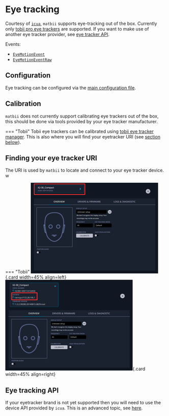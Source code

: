 # Eye tracking

Courtesy of [`icua`](https://github.com/dicelab-rhul/icua2), `matbii` supports eye-tracking out of the box. Currently only [tobii pro eye trackers](https://www.tobii.com/) are supported. If you want to make use of another eye tracker provider, see [eye tracker API](#eye-tracking-api).

Events:

- [`EyeMotionEvent`](TODO)
- [`EyeMotionEventRaw`](TODO)

## Configuration

Eye tracking can be configured via the [main configuration file](../configuration.md).

## Calibration

`matbii` does not currently support calibrating eye trackers out of the box, this should be done via tools provided by your eye tracker manufacturer.

=== "Tobii"
    Tobii eye trackers can be calibrated using [tobii eye tracker manager](https://connect.tobii.com/s/etm-downloads?). This is also where you will find your eyetracker URI (see [section below](#finding-your-eye-tracker-uri)).


## Finding your eye tracker URI

The URI is used by `matbii` to locate and connect to your eye tracker device. w

=== "Tobii"
    ![](tobii-eyetracker-manager-uri-find.png){.card width=45% align=left}
    ![](tobii-eyetracker-manager-uri.png){.card width=45% align=right}


## Eye tracking API

If your eyetracker brand is not yet supported then you will need to use the device API provided by `icua`. This is an advanced topic, see [here](/matbii/advanced/custom_devices.md).


